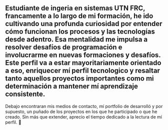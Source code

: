 ## Estudiante de ingeria en sistemas UTN FRC, francamente a lo largo de mi formación, he ido cultivando una profunda curiosidad por entender cómo funcionan los procesos y las tecnologías desde adentro. Esa mentalidad me impulsa a resolver desafíos de programación e involucrarme en nuevas formaciones y desafíos. Este perfil va a estar mayoritariamente orientado a eso, enriquecer mí perfil tecnologico y resaltar tanto aquellos proyectos importantes como mi determinación a mantener mí aprendizaje consistente.

 Debajo encontraran mis medios de contacto, mí portfolio de desarrolló y por supuesto, un puñado de los proyectos en los que he participado o que he creado. Sin más que extender, aprecio el tiempo dedicado a la lectura de mí perfil. 🌱
